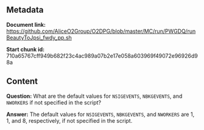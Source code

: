 ## Metadata

**Document link:** https://github.com/AliceO2Group/O2DPG/blob/master/MC/run/PWGDQ/runBeautyToJpsi_fwdy_pp.sh

**Start chunk id:** 710a65767cff949b682f23c4ac989a07b2e17e058a603969f49072e96926d98a

## Content

**Question:** What are the default values for `NSIGEVENTS`, `NBKGEVENTS`, and `NWORKERS` if not specified in the script?

**Answer:** The default values for `NSIGEVENTS`, `NBKGEVENTS`, and `NWORKERS` are 1, 1, and 8, respectively, if not specified in the script.